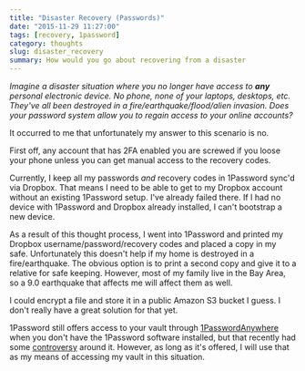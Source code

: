 ```yaml
---
title: "Disaster Recovery (Passwords)"
date: "2015-11-29 11:27:00"
tags: [recovery, 1password]
category: thoughts
slug: disaster_recovery
summary: How would you go about recovering from a disaster
---
```


_Imagine a disaster situation where you no longer have access to **any**
personal electronic device. No phone, none of your laptops, desktops, etc.
They've all been destroyed in a fire/earthquake/flood/alien invasion. Does your
password system allow you to regain access to your online accounts?_

It occurred to me that unfortunately my answer to this scenario is no.

First off, any account that has 2FA enabled you are screwed if you loose your
phone unless you can get manual access to the recovery codes.

Currently, I keep all my passwords _and_ recovery codes in 1Password sync'd via
Dropbox. That means I need to be able to get to my Dropbox account without an
existing 1Password setup. I've already failed there. If I had no device with
1Password and Dropbox already installed, I can't bootstrap a new device.

As a result of this thought process, I went into 1Password and printed my
Dropbox username/password/recovery codes and placed a copy in my safe.
Unfortunately this doesn't help if my home is destroyed in a fire/earthquake.
The obvious option is to print a second copy and give it to a relative for safe
keeping. However, most of my family live in the Bay Area, so a 9.0 earthquake
that affects me will affect them as well.

I could encrypt a file and store it in a public Amazon S3 bucket I guess. I
don't really have a great solution for that yet.

1Password still offers access to your vault through
[1PasswordAnywhere](https://support.1password.com/guides/mac/1passwordanywhere.html)
when you don't have the 1Password software installed, but that recently had some
[controversy](https://discussions.agilebits.com/discussion/21689/dropbox-1passwordanywhere-secure)
around it. However, as long as it's offered, I will use that as my means of
accessing my vault in this situation.
